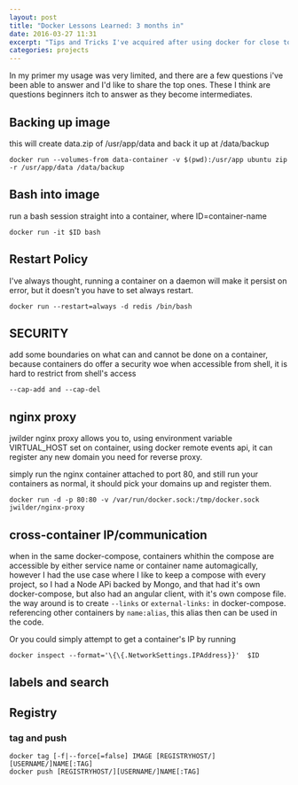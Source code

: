 ```yaml
---
layout: post
title: "Docker Lessons Learned: 3 months in"
date: 2016-03-27 11:31
excerpt: "Tips and Tricks I've acquired after using docker for close to 3 months."
categories: projects
---
```


In my primer my usage was very limited, and there are a few questions i've been able to answer and I'd like to share the top ones. These I think are questions beginners itch to answer as they become intermediates.

## Backing up image
this will create data.zip of /usr/app/data and back it up at /data/backup

```
docker run --volumes-from data-container -v $(pwd):/usr/app ubuntu zip -r /usr/app/data /data/backup
```

## Bash into image
run a bash session straight into a container, where ID=container-name

```
docker run -it $ID bash
```

## Restart Policy
I've always thought, running a container on a daemon will make it persist on error, but it doesn't you have to set always restart.

```
docker run --restart=always -d redis /bin/bash
```

## SECURITY
add some boundaries on what can and cannot be done on a container, because containers do offer a security woe when accessible from shell, it is hard to restrict from shell's access

```
--cap-add and --cap-del
```

## nginx proxy
jwilder nginx proxy allows you to, using environment variable VIRTUAL_HOST set on container, using docker remote events api, it can register any new domain you need for reverse proxy.

simply run the nginx container attached to port 80, and still run your containers as normal, it should pick your domains up and register them.

```
docker run -d -p 80:80 -v /var/run/docker.sock:/tmp/docker.sock jwilder/nginx-proxy
```

## cross-container IP/communication
when in the same docker-compose, containers whithin the compose are accessible by either service name or container name automagically, however I had the use case where I like to keep a compose with every project, so I had a Node APi backed by Mongo, and that had it's own docker-compose, but also had an angular client, with it's own compose file. the way around is to create `--links` or `external-links:` in docker-compose. referencing other containers by `name:alias`, this alias then can be used in the code.

Or you could simply attempt to get a container's IP by running

```
docker inspect --format='\{\{.NetworkSettings.IPAddress}}'  $ID
```

## labels and search

## Registry

### tag and push

```
docker tag [-f|--force[=false] IMAGE [REGISTRYHOST/][USERNAME/]NAME[:TAG]
docker push [REGISTRYHOST/][USERNAME/]NAME[:TAG]
```
